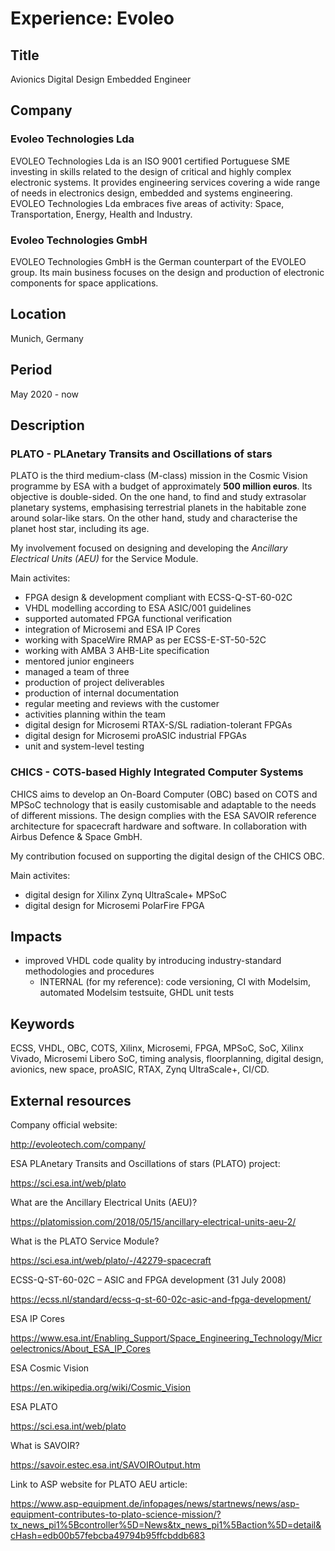 # Experience: Evoleo

## Title

Avionics Digital Design Embedded Engineer

## Company

### Evoleo Technologies Lda

EVOLEO Technologies Lda is an ISO 9001 certified Portuguese SME investing in
skills related to the design of critical and highly complex electronic systems.
It provides engineering services covering a wide range of needs in electronics
design, embedded and systems engineering. EVOLEO Technologies Lda embraces five
areas of activity: Space, Transportation, Energy, Health and Industry.

### Evoleo Technologies GmbH

EVOLEO Technologies GmbH is the German counterpart of the EVOLEO group. Its main
business focuses on the design and production of electronic components for space
applications.

## Location

Munich, Germany

## Period

May 2020 - now

## Description

### PLATO - PLAnetary Transits and Oscillations of stars

PLATO is the third medium-class (M-class) mission in the Cosmic Vision programme
by ESA with a budget of approximately **500 million euros**. Its objective is
double-sided. On the one hand, to find and study extrasolar planetary systems,
emphasising terrestrial planets in the habitable zone around solar-like stars.
On the other hand, study and characterise the planet host star, including its
age.

My involvement focused on designing and developing the *Ancillary
Electrical Units (AEU)* for the Service Module.

Main activites:

* FPGA design & development compliant with ECSS-Q-ST-60-02C
* VHDL modelling according to ESA ASIC/001 guidelines
* supported automated FPGA functional verification
* integration of Microsemi and ESA IP Cores
* working with SpaceWire RMAP as per ECSS-E-ST-50-52C
* working with AMBA 3 AHB-Lite specification
* mentored junior engineers
* managed a team of three
* production of project deliverables
* production of internal documentation
* regular meeting and reviews with the customer
* activities planning within the team
* digital design for Microsemi RTAX-S/SL radiation-tolerant FPGAs
* digital design for Microsemi proASIC industrial FPGAs
* unit and system-level testing

### CHICS - COTS-based Highly Integrated Computer Systems

CHICS aims to develop an On-Board Computer (OBC) based on COTS and MPSoC
technology that is easily customisable and adaptable to the needs of different
missions. The design complies with the ESA SAVOIR reference architecture for
spacecraft hardware and software. In collaboration with Airbus Defence & Space
GmbH.

My contribution focused on supporting the digital design of the CHICS OBC.

Main activites:

* digital design for Xilinx Zynq UltraScale+ MPSoC
* digital design for Microsemi PolarFire FPGA

## Impacts

* improved VHDL code quality by introducing industry-standard methodologies and
  procedures
  * INTERNAL (for my reference): code versioning, CI with Modelsim, automated
      Modelsim testsuite, GHDL unit tests

## Keywords

ECSS, VHDL, OBC, COTS, Xilinx, Microsemi, FPGA, MPSoC, SoC, Xilinx Vivado,
Microsemi Libero SoC, timing analysis, floorplanning, digital design, avionics,
new space, proASIC, RTAX, Zynq UltraScale+, CI/CD.

## External resources

Company official website:

<http://evoleotech.com/company/>

ESA PLAnetary Transits and Oscillations of stars (PLATO) project:

<https://sci.esa.int/web/plato>

What are the Ancillary Electrical Units (AEU)?

<https://platomission.com/2018/05/15/ancillary-electrical-units-aeu-2/>

What is the PLATO Service Module?

<https://sci.esa.int/web/plato/-/42279-spacecraft>

ECSS-Q-ST-60-02C – ASIC and FPGA development (31 July 2008)

<https://ecss.nl/standard/ecss-q-st-60-02c-asic-and-fpga-development/>

ESA IP Cores

<https://www.esa.int/Enabling_Support/Space_Engineering_Technology/Microelectronics/About_ESA_IP_Cores>

ESA Cosmic Vision

<https://en.wikipedia.org/wiki/Cosmic_Vision>

ESA PLATO

<https://sci.esa.int/web/plato>

What is SAVOIR?

<https://savoir.estec.esa.int/SAVOIROutput.htm>

Link to ASP website for PLATO AEU article:

<https://www.asp-equipment.de/infopages/news/startnews/news/asp-equipment-contributes-to-plato-science-mission/?tx_news_pi1%5Bcontroller%5D=News&tx_news_pi1%5Baction%5D=detail&cHash=edb00b57febcba49794b95ffcbddb683>
